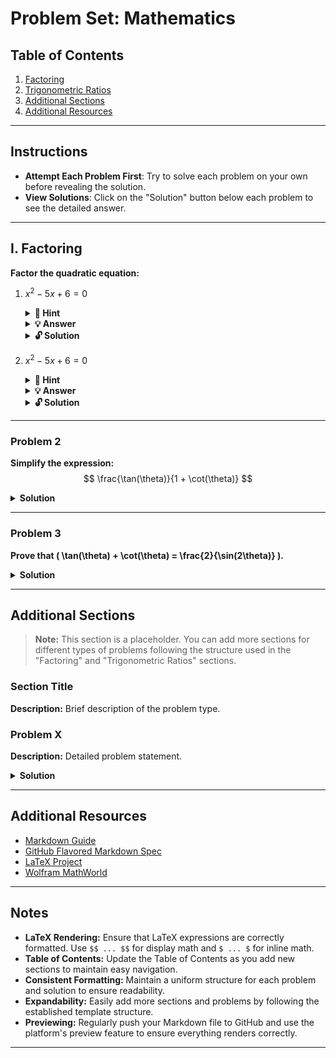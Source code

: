 # Problem Set: Mathematics

## Table of Contents
1. [Factoring](#factoring)
2. [Trigonometric Ratios](#trigonometric-ratios)
3. [Additional Sections](#additional-sections)
4. [Additional Resources](#additional-resources)

---

## Instructions
- **Attempt Each Problem First**: Try to solve each problem on your own before revealing the solution.
- **View Solutions**: Click on the "Solution" button below each problem to see the detailed answer.

---

## I. Factoring
**Factor the quadratic equation:**

1. $x^2 - 5x + 6 = 0$

    <details>
        <summary><strong>🔎 Hint</strong></summary>

    ##### We need to find the probability that a bath fizzy contains \$10 or more.

    ##### Mathematically, this is represented as: 

    $$P(X \geq 10) = P(X = 10) + P(X = 20) + P(X = 50) + P(X = 100) = 0.05 + 0.05 + 0.01 + 0.01 = 0.12$$

    ##### Therefore, the proportion of bath fizzies that contain at least \$10 is 0.12 or 12%.
    </details>

    <details>
        <summary><strong>💡 Answer</strong></summary>

    ##### We need to find the probability that a bath fizzy contains \$10 or more.

    ##### Mathematically, this is represented as: 

    $$P(X \geq 10) = P(X = 10) + P(X = 20) + P(X = 50) + P(X = 100) = 0.05 + 0.05 + 0.01 + 0.01 = 0.12$$

    ##### Therefore, the proportion of bath fizzies that contain at least \$10 is 0.12 or 12%.
    </details>

    <details>
        <summary><strong>🔓 Solution</strong></summary>

    ##### We need to find the probability that a bath fizzy contains \$10 or more.

    ##### Mathematically, this is represented as: 

    $$P(X \geq 10) = P(X = 10) + P(X = 20) + P(X = 50) + P(X = 100) = 0.05 + 0.05 + 0.01 + 0.01 = 0.12$$

    ##### Therefore, the proportion of bath fizzies that contain at least \$10 is 0.12 or 12%.
    </details>

2. $x^2 - 5x + 6 = 0$

    <details>
        <summary><strong>🔎 Hint</strong></summary>

    To factor the quadratic equation, look for two numbers that multiply to **+6** and add up to **-5**.
    </details>

    <details>
        <summary><strong>💡 Answer</strong></summary>

    $x = 2$ and $x = 3$
    </details>

    <details>
        <summary><strong>🔓 Solution</strong></summary>

    **Step 1:** Identify two numbers that multiply to **+6** (the constant term) and add up to **-5** (the coefficient of the middle term).
    
    **Step 2:** The numbers **-2** and **-3** satisfy these conditions since:
    
    $-2 \times -3 = 6$

    $-2 + (-3) = -5$
    
    **Step 3:** Rewrite the quadratic equation using these numbers:
    
    $x^2 - 2x - 3x + 6 = 0$
    
    **Step 4:** Factor by grouping:

    $x(x - 2) - 3(x - 2) = 0$

    **Step 5:** Factor out the common term $(x - 2)$:
    
    $(x - 3)(x - 2) = 0$

    **Step 6:** Set each factor equal to zero and solve for $x$:

    $x - 3 = 0 \quad \Rightarrow \quad x = 3$

    $x - 2 = 0 \quad \Rightarrow \quad x = 2$

    **Conclusion:** The solutions are $x = 2$ and $x = 3$.
    </details>

---

### Problem 2
**Simplify the expression:**
$$
\frac{\tan(\theta)}{1 + \cot(\theta)}
$$

<details>
  <summary><strong>Solution</strong></summary>
  
Start by expressing \( \tan(\theta) \) and \( \cot(\theta) \) in terms of sine and cosine:
$$
\tan(\theta) = \frac{\sin(\theta)}{\cos(\theta)} \\
\cot(\theta) = \frac{\cos(\theta)}{\sin(\theta)}
$$

Substitute into the original expression:
$$
\frac{\frac{\sin(\theta)}{\cos(\theta)}}{1 + \frac{\cos(\theta)}{\sin(\theta)}} = \frac{\sin(\theta)}{\cos(\theta)} \div \left( \frac{\sin(\theta) + \cos(\theta)}{\sin(\theta)} \right) = \frac{\sin^2(\theta)}{\cos(\theta)(\sin(\theta) + \cos(\theta))}
$$

Simplify by factoring:
$$
\frac{\sin(\theta)}{\cos(\theta)} \cdot \frac{\sin(\theta)}{\sin(\theta) + \cos(\theta)} = \tan(\theta) \cdot \frac{\sin(\theta)}{\sin(\theta) + \cos(\theta)}
$$

Final simplified form:
$$
\frac{\sin^2(\theta)}{\cos(\theta)(\sin(\theta) + \cos(\theta))}
$$

</details>

---

### Problem 3
**Prove that \( \tan(\theta) + \cot(\theta) = \frac{2}{\sin(2\theta)} \).**

<details>
  <summary><strong>Solution</strong></summary>
  
Start with the left-hand side (LHS):
$$
\tan(\theta) + \cot(\theta) = \frac{\sin(\theta)}{\cos(\theta)} + \frac{\cos(\theta)}{\sin(\theta)} = \frac{\sin^2(\theta) + \cos^2(\theta)}{\sin(\theta)\cos(\theta)} = \frac{1}{\sin(\theta)\cos(\theta)}
$$

Recall the double-angle identity for sine:
$$
\sin(2\theta) = 2\sin(\theta)\cos(\theta) \quad \Rightarrow \quad \sin(\theta)\cos(\theta) = \frac{\sin(2\theta)}{2}
$$

Substitute into the LHS:
$$
\frac{1}{\sin(\theta)\cos(\theta)} = \frac{2}{\sin(2\theta)}
$$

Therefore:
$$
\tan(\theta) + \cot(\theta) = \frac{2}{\sin(2\theta)}
$$

</details>

---

## Additional Sections

> **Note:** This section is a placeholder. You can add more sections for different types of problems following the structure used in the "Factoring" and "Trigonometric Ratios" sections.

### Section Title
**Description:**
Brief description of the problem type.

### Problem X
**Description:**
Detailed problem statement.

<details>
  <summary><strong>Solution</strong></summary>
  
Detailed solution steps, including any necessary LaTeX expressions.

</details>

---

## Additional Resources
- [Markdown Guide](https://www.markdownguide.org/)
- [GitHub Flavored Markdown Spec](https://github.github.com/gfm/)
- [LaTeX Project](https://www.latex-project.org/)
- [Wolfram MathWorld](https://mathworld.wolfram.com/)

---

## Notes
- **LaTeX Rendering:** Ensure that LaTeX expressions are correctly formatted. Use `$$ ... $$` for display math and `$ ... $` for inline math.
- **Table of Contents:** Update the Table of Contents as you add new sections to maintain easy navigation.
- **Consistent Formatting:** Maintain a uniform structure for each problem and solution to ensure readability.
- **Expandability:** Easily add more sections and problems by following the established template structure.
- **Previewing:** Regularly push your Markdown file to GitHub and use the platform's preview feature to ensure everything renders correctly.

---